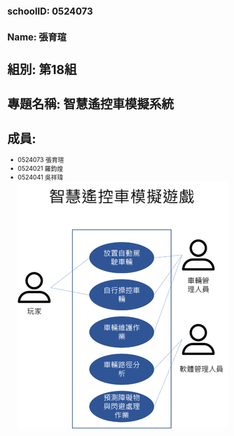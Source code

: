 ## schoolID: 0524073
## Name: 張育瑄
# 組別: 第18組
# 專題名稱: 智慧遙控車模擬系統
# 成員:
* 0524073 張育瑄
* 0524021 羅鈞煌
* 0524041 吳祥瑋
![使用案例圖](使用案例圖.png)
